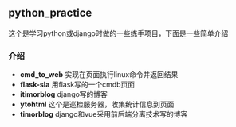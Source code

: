 ## python_practice
   这个是学习python或django时做的一些练手项目，下面是一些简单介绍
   
### 介绍
  - **cmd_to_web** 实现在页面执行linux命令并返回结果
  - **flask-sla** 用flask写的一个cmdb页面
  - **itimorblog** django写的博客
  - **ytohtml** 这个是巡检服务器，收集统计信息到页面
  - **timorblog** django和vue采用前后端分离技术写的博客